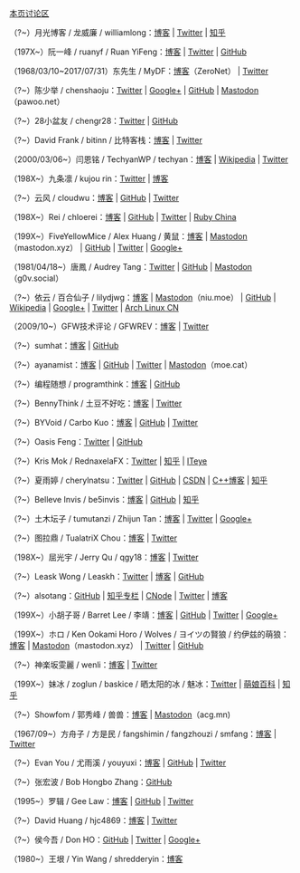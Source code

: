 [本页讨论区](https://github.com/XX-net/XX-Net-dev/issues/85)

（?~）月光博客 / 龙威廉 / williamlong：[博客](http://www.williamlong.info) | [Twitter](https://twitter.com/williamlong) | [知乎](https://www.zhihu.com/people/22a2fc9082afa9c61310e1c9f0dfabb1)

（197X~）阮一峰 / ruanyf / Ruan YiFeng：[博客](http://www.ruanyifeng.com/blog) | [Twitter](https://twitter.com/ruanyf) | [GitHub](https://github.com/ruanyf)

（1968/03/10~2017/07/31）东先生 / MyDF：[博客](https://www.zerogate.tk/mydf.bit/)（ZeroNet） | [Twitter](https://twitter.com/MyDF)

（?~）陈少举 / chenshaoju：[Twitter](https://twitter.com/chenshaoju) | [Google+](https://plus.google.com/108281241220294160411) | [GitHub](https://github.com/chenshaoju) | [Mastodon](https://pawoo.net/@chenshaoju)（pawoo.net）

（?~）28小盆友 / chengr28：[Twitter](https://twitter.com/chengr28) | [GitHub](https://github.com/chengr28)

（?~）David Frank / bitinn / 比特客栈：[博客](https://bitinn.net) | [Twitter](https://twitter.com/bitinn)

（2000/03/06~）闫恩铭 / TechyanWP / techyan：[博客](https://techyan.me/) | [Wikipedia](https://zh.wikipedia.org/wiki/User:Techyan) | [Twitter](https://twitter.com/TechyanWP)

（198X~）九条凛 / kujou rin：[Twitter](https://twitter.com/kujou_rin) | [博客](https://kujourin.com)

（?~）云风 / cloudwu：[博客](https://blog.codingnow.com) | [GitHub](https://github.com/cloudwu) | [Twitter](https://twitter.com/cloudwu)

（198X~）Rei / chloerei：[博客](http://chloerei.com/posts/) | [GitHub](https://github.com/chloerei) | [Twitter](https://twitter.com/chloerei) | [Ruby China](https://ruby-china.org/Rei)

（199X~）FiveYellowMice / Alex Huang / 黄鼠：[博客](https://fiveyellowmice.com) | [Mastodon](https://mastodon.xyz/@FiveYellowMice)（mastodon.xyz） | [GitHub](https://github.com/FiveYellowMice) | [Twitter](https://twitter.com/FiveYellowMice) | [Google+](https://plus.google.com/112855887065747609809)

（1981/04/18~）唐鳳 / Audrey Tang：[Twitter](https://twitter.com/audreyt) | [GitHub](https://github.com/audreyt) | [Mastodon](https://g0v.social/@au)（g0v.social）

（?~）依云 / 百合仙子 / lilydjwg：[博客](https://blog.lilydjwg.me/) | [Mastodon](https://niu.moe/@lilydjwg)（niu.moe） | [GitHub](https://github.com/lilydjwg) | [Wikipedia](https://zh.wikipedia.org/wiki/User:Lilydjwg) | [Google+](https://plus.google.com/105121709349802928154) | [Twitter](https://twitter.com/lilydjwg) | [Arch Linux CN](https://bbs.archlinuxcn.org/search.php?action=search&keywords=*&author=%E4%BE%9D%E4%BA%91&search_in=0&sort_by=0&sort_dir=DESC&show_as=posts&search=%E6%8F%90%E4%BA%A4)

（2009/10~）GFW技术评论 / GFWREV：[博客](https://gfwrev.blogspot.com) | [Twitter](https://twitter.com/gfwrev)

（?~）sumhat：[博客](https://leonax.net) | [GitHub](https://github.com/sumhat)

（?~）ayanamist：[博客](http://blog.ayanamist.com) | [GitHub](https://github.com/ayanamist) | [Twitter](https://twitter.com/ayanamist) | [Mastodon](https://moe.cat/@ayanamist)（moe.cat）

（?~）编程随想 / programthink：[博客](https://program-think.blogspot.com) | [GitHub](https://github.com/programthink)

（?~）BennyThink / 土豆不好吃：[博客](https://www.bennythink.com) | [Twitter](https://twitter.com/BennyThinks)

（?~）BYVoid / Carbo Kuo：[博客](https://www.byvoid.com) | [GitHub](https://github.com/BYVoid) | [Twitter](https://twitter.com/byvoid)

（?~）Oasis Feng：[Twitter](https://twitter.com/oasisfeng) | [GitHub](https://github.com/oasisfeng)

（?~）Kris Mok / RednaxelaFX：[Twitter](https://twitter.com/rednaxelafx) | [知乎](https://www.zhihu.com/people/a06cfb38e37dac1658e6457df4d7f032) | [ITeye](http://rednaxelafx.iteye.com)

（?~）夏雨婷 / cherylnatsu：[Twitter](https://twitter.com/cherylnatsu) | [GitHub](https://github.com/zooxyt) | [CSDN](http://blog.csdn.net/cherylnatsu) | [C++博客](http://www.cppblog.com/wuwu) | [知乎](https://www.zhihu.com/people/899d4d857cd231912912c5ba5c411440)

（?~）Belleve Invis / be5invis：[博客](https://typeof.net) | [GitHub](https://github.com/be5invis) | [知乎](https://www.zhihu.com/people/b6d28ac2b88b7f230552bab4a0aceaca)

（?~）土木坛子 / tumutanzi / Zhijun Tan：[博客](https://tumutanzi.com) | [Twitter](https://twitter.com/tumutanzi) | [Google+](https://plus.google.com/116527737108046288919)

（?~）图拉鼎 / TualatriX Chou：[博客](https://imtx.me) | [Twitter](https://twitter.com/tualatrix)

（198X~）屈光宇 / Jerry Qu / qgy18：[博客](https://imququ.com) | [Twitter](https://twitter.com/qgy18)

（?~）Leask Wong / Leaskh：[Twitter](https://twitter.com/Leaskh) | [博客](https://leaskh.com) | [GitHub](https://github.com/leask)

（?~）alsotang：[GitHub](https://github.com/alsotang) | [知乎专栏](https://zhuanlan.zhihu.com/alsotang) | [CNode](https://cnodejs.org/user/alsotang) | [Twitter](https://twitter.com/alsotang) | [博客](http://fxck.it)

（199X~）小胡子哥 / Barret Lee / 李靖：[博客](http://www.barretlee.com/entry/) | [GitHub](https://github.com/barretlee) | [Twitter](https://twitter.com/barret_china) | [Google+](https://plus.google.com/112634278852964994392)

（199X~）ホロ / Ken Ookami Horo / Wolves / ヨイツの賢狼 / 约伊兹的萌狼：[博客](https://blog.yoitsu.moe) | [Mastodon](https://mastodon.xyz/@Ken_Ookami_Horo)（mastodon.xyz） | [Twitter](https://twitter.com/Ken_Ookami_Horo) | [GitHub](https://github.com/KenOokamiHoro)

（?~）神楽坂雯麗 / wenli：[博客](http://wenli.moe) | [Twitter](https://twitter.com/wenli)

（199X~）妹冰 / zoglun / baskice / 晒太阳的冰 / 魅冰：[Twitter](https://twitter.com/zoglun) | [萌娘百科](https://zh.moegirl.org/User:Baskice) | [知乎](https://www.zhihu.com/people/4a82718ab6b35379417aaa66c79e5eaa)

（?~）Showfom / 郭秀峰 / 兽兽：[博客](https://sb.sb) | [Mastodon](https://acg.mn/@Showfom)（acg.mn)

（1967/09~）方舟子 / 方是民 / fangshimin / fangzhouzi / smfang：[博客](http://www.xysblogs.org/fangzhouzi) | [Twitter](https://twitter.com/fangshimin)

（?~）Evan You / 尤雨溪 / youyuxi：[博客](http://blog.evanyou.me) | [GitHub](https://github.com/yyx990803) | [Twitter](https://twitter.com/youyuxi)

（?~）张宏波 / Bob Hongbo Zhang：[GitHub](https://github.com/bobzhang)

（1995~）罗辑 / Gee Law：[博客](https://geelaw.blog) | [GitHub](https://github.com/GeeLaw) | [Twitter](https://twitter.com/geelaw95)

（?~）David Huang / hjc4869：[博客](http://hjc.im) | [Twitter](https://twitter.com/hjc4869)

（?~）侯今吾 / Don HO：[GitHub](https://github.com/donho) | [Twitter](https://twitter.com/ho_don) | [Google+](https://plus.google.com/101418339519311717281)

（1980~）王垠 / Yin Wang / shredderyin：[博客](http://www.yinwang.org)
